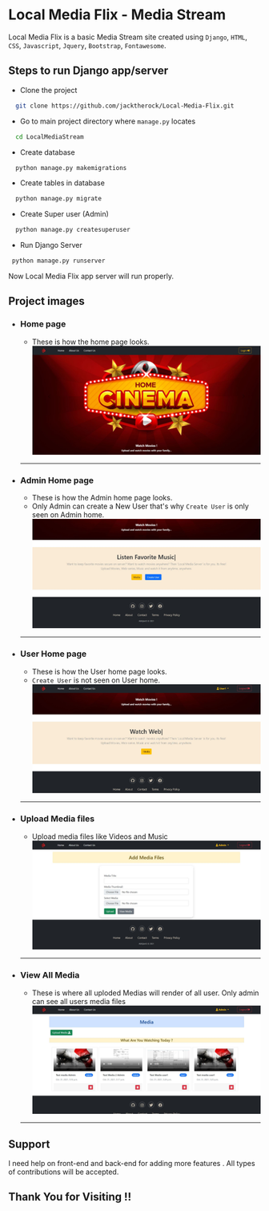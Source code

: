 
# Local Media Flix - Media Stream

Local Media Flix is a basic Media Stream site created using `Django`, `HTML`, `CSS`, `Javascript`, `Jquery`, `Bootstrap`, `Fontawesome`.


## Steps to run Django app/server

 - Clone the project
```bash
  git clone https://github.com/jacktherock/Local-Media-Flix.git
```

 - Go to main project directory where `manage.py` locates
```bash
  cd LocalMediaStream
```

 - Create database
```bash
  python manage.py makemigrations
```

 - Create tables in database
```bash
  python manage.py migrate
```

 - Create Super user (Admin)
```bash
  python manage.py createsuperuser
```

 - Run Django Server
 ```bash
  python manage.py runserver
```

Now Local Media Flix app server will run properly.

## Project images 
  - ### Home page 
    - These is how the home page looks. 
        ![](github/home.JPG)
    ------
  - ### Admin Home page 
    - These is how the Admin home page looks. 
    - Only Admin can create a New User that's why `Create User` is only seen on Admin home.
        ![](github/adminhome.JPG)
    ------
  - ### User Home page 
    - These is how the User home page looks. 
    - `Create User` is not seen on User home.
        ![](github/userhome.JPG)
    ------
  - ### Upload Media files 
    - Upload media files like Videos and Music
        ![](github/upload.JPG)
    ------
  - ### View All Media 
    - These is where all uploded Medias will render of all user. Only admin can see all users media files 
        ![](github/media.JPG)
    ------


## Support
I need help on front-end and back-end for adding more features .
All types of contributions will be accepted. 


## Thank You for Visiting !!
